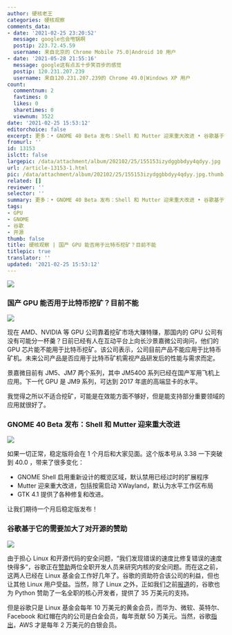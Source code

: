 ```yaml
---
author: 硬核老王
categories: 硬核观察
comments_data:
- date: '2021-02-25 23:20:52'
  message: google也会甩锅啊
  postip: 223.72.45.59
  username: 来自北京的 Chrome Mobile 75.0|Android 10 用户
- date: '2021-05-28 21:55:16'
  message: google这有点五十步笑百步的感觉
  postip: 120.231.207.239
  username: 来自120.231.207.239的 Chrome 49.0|Windows XP 用户
count:
  commentnum: 2
  favtimes: 0
  likes: 0
  sharetimes: 0
  viewnum: 3522
date: '2021-02-25 15:53:12'
editorchoice: false
excerpt: 更多：• GNOME 40 Beta 发布：Shell 和 Mutter 迎来重大改进 • 谷歌基于它的需要加大了对开源的赞助
fromurl: ''
id: 13153
islctt: false
largepic: /data/attachment/album/202102/25/155153izydggbbdyy4qdyy.jpg
url: /article-13153-1.html
pic: /data/attachment/album/202102/25/155153izydggbbdyy4qdyy.jpg.thumb.jpg
related: []
reviewer: ''
selector: ''
summary: 更多：• GNOME 40 Beta 发布：Shell 和 Mutter 迎来重大改进 • 谷歌基于它的需要加大了对开源的赞助
tags:
- GPU
- GNOME
- 谷歌
- 开源
thumb: false
title: 硬核观察 | 国产 GPU 能否用于比特币挖矿？目前不能
titlepic: true
translator: ''
updated: '2021-02-25 15:53:12'
---
```


![](/data/attachment/album/202102/25/155153izydggbbdyy4qdyy.jpg)


### 国产 GPU 能否用于比特币挖矿？目前不能


![](/data/attachment/album/202102/25/155225rlhlzzk417ccceiv.jpg)


现在 AMD、NVIDIA 等 GPU 公司靠着挖矿市场大赚特赚，那国内的 GPU 公司有没有可能分一杯羹？日前已经有人在互动平台上向长沙景嘉微公司询问，他们的 GPU 芯片能不能用于比特币挖矿。该公司表示，公司目前产品不能应用于比特币矿机。未来公司产品是否应用于比特币矿机需视产品研发后的性能与需求而定。


景嘉微目前有 JM5、JM7 两个系列，其中 JM5400 系列已经在国产军用飞机上应用。下一代 GPU 是 JM9 系列，可达到 2017 年底的高端显卡的水平。


我觉得之所以不适合挖矿，可能是在效能方面不够好，但是能支持部分重要领域的应用就很好了。


### GNOME 40 Beta 发布：Shell 和 Mutter 迎来重大改进


![](/data/attachment/album/202102/25/155241mpnnllrvnhbcywzn.jpg)


如果一切正常，稳定版将会在 1 个月后和大家见面。这个版本号从 3.38 一下突破到 40.0 ，带来了很多变化：


* GNOME Shell 启用重新设计的概览区域，默认禁用已经过时的扩展程序
* Mutter 迎来重大改进，包括按需启动 XWayland，默认为水平工作区布局
* GTK 4.1 提供了各种修复和改进。


让我们期待一个月后稳定版发布！ 


### 谷歌基于它的需要加大了对开源的赞助


![](/data/attachment/album/202102/25/155253stttyqgtgxqcq6qr.jpg)


由于担心 Linux 和开源代码的安全问题，“我们发现错误的速度比修复错误的速度快得多”，谷歌正在[赞助](https://www.linuxfoundation.org/en/press-release/google-funds-linux-kernel-developers-to-focus-exclusively-on-security/)两位全职开发人员来研究内核的安全问题。而在这之前，这两人已经在 Linux 基金会工作好几年了。谷歌的资助符合该公司的利益，但也让其他 Linux 用户受益。当然，除了 Linux 之外，正如我们之前[报道](/article-13114-1.html)的，谷歌也为 Python 赞助了一名全职的核心开发者，提供了 35 万美元的支持。


但是谷歌只是 Linux 基金会每年 10 万美元的黄金会员，而华为、微软、英特尔、Facebook 和红帽在内的公司是白金会员，每年贡献 50 万美元。当然，谷歌[指出](https://www.theregister.com/2021/02/24/google_ups_linux_security_effort/)，AWS 才是每年 2 万美元的白银会员。